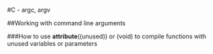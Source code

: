 #C - argc, argv

##Working with command line arguments

###How to use __attribute__((unused)) or (void) to compile functions with unused variables or parameters
